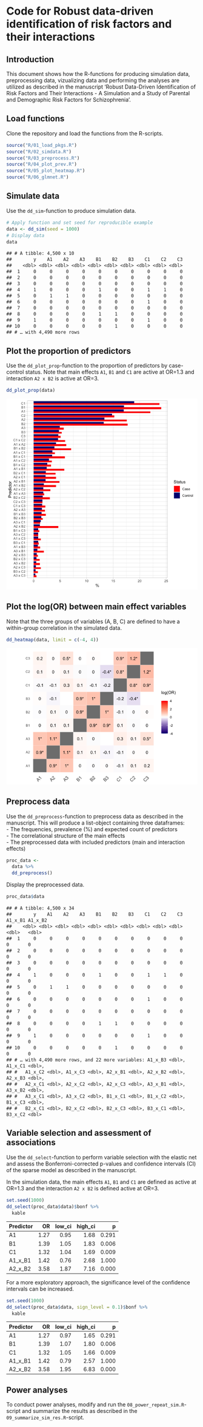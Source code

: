 Code for Robust data-driven identification of risk factors and their
interactions
================

## Introduction

This document shows how the R-functions for producing simulation data,
preprocessing data, vizualizing data and performing the analyses are
utilized as described in the manuscript ‘Robust Data-Driven
Identification of Risk Factors and Their Interactions - A Simulation and
a Study of Parental and Demographic Risk Factors for Schizophrenia’.

## Load functions

Clone the repository and
load the functions from the R-scripts.

``` r
source("R/01_load_pkgs.R")
source("R/02_simdata.R")
source("R/03_preprocess.R")
source("R/04_plot_prev.R")
source("R/05_plot_heatmap.R")
source("R/06_glmnet.R")
```

## Simulate data

Use the `dd_sim`-function to produce simulation data.

``` r
# Apply function and set seed for reproducible example
data <- dd_sim(seed = 1000)
# Display data
data
```

    ## # A tibble: 4,500 x 10
    ##        y    A1    A2    A3    B1    B2    B3    C1    C2    C3
    ##    <dbl> <dbl> <dbl> <dbl> <dbl> <dbl> <dbl> <dbl> <dbl> <dbl>
    ##  1     0     0     0     0     0     0     0     0     0     0
    ##  2     0     0     0     0     0     0     0     0     0     0
    ##  3     0     0     0     0     0     0     0     0     0     0
    ##  4     1     0     0     0     1     0     0     1     1     0
    ##  5     0     1     1     0     0     0     0     0     0     0
    ##  6     0     0     0     0     0     0     0     1     0     0
    ##  7     0     0     0     0     0     0     0     0     0     0
    ##  8     0     0     0     0     1     1     0     0     0     0
    ##  9     1     0     0     0     0     0     0     1     0     0
    ## 10     0     0     0     0     0     1     0     0     0     0
    ## # … with 4,490 more rows

## Plot the proportion of predictors

Use the `dd_plot_prop`-function to the proportion of predictors by
case-control status. Note that main effects `A1`, `B1` and `C1` are
active at OR=1.3 and interaction `A2 x B2` is active at OR=3.

``` r
dd_plot_prop(data)
```

![](README_files/figure-gfm/chunk_03-1.png)<!-- -->

## Plot the log(OR) between main effect variables

Note that the three groups of variables (A, B, C) are defined to have a
within-group correlation in the simulated data.

``` r
dd_heatmap(data, limit = c(-4, 4))
```

![](README_files/figure-gfm/chunk_04-1.png)<!-- -->

## Preprocess data

Use the `dd_preprocess`-function to preprocess data as described in the
manuscript. This will produce a list-object containing three
dataframes:  
\- The frequencies, prevalence (%) and expected count of predictors  
\- The correlational structure of the main effects  
\- The preprocessed data with included predictors (main and interaction
effects)

``` r
proc_data <- 
  data %>% 
  dd_preprocess()
```

Display the preprocessed data.

``` r
proc_data$data
```

    ## # A tibble: 4,500 x 34
    ##        y    A1    A2    A3    B1    B2    B3    C1    C2    C3 A1_x_B1 A1_x_B2
    ##    <dbl> <dbl> <dbl> <dbl> <dbl> <dbl> <dbl> <dbl> <dbl> <dbl>   <dbl>   <dbl>
    ##  1     0     0     0     0     0     0     0     0     0     0       0       0
    ##  2     0     0     0     0     0     0     0     0     0     0       0       0
    ##  3     0     0     0     0     0     0     0     0     0     0       0       0
    ##  4     1     0     0     0     1     0     0     1     1     0       0       0
    ##  5     0     1     1     0     0     0     0     0     0     0       0       0
    ##  6     0     0     0     0     0     0     0     1     0     0       0       0
    ##  7     0     0     0     0     0     0     0     0     0     0       0       0
    ##  8     0     0     0     0     1     1     0     0     0     0       0       0
    ##  9     1     0     0     0     0     0     0     1     0     0       0       0
    ## 10     0     0     0     0     0     1     0     0     0     0       0       0
    ## # … with 4,490 more rows, and 22 more variables: A1_x_B3 <dbl>, A1_x_C1 <dbl>,
    ## #   A1_x_C2 <dbl>, A1_x_C3 <dbl>, A2_x_B1 <dbl>, A2_x_B2 <dbl>, A2_x_B3 <dbl>,
    ## #   A2_x_C1 <dbl>, A2_x_C2 <dbl>, A2_x_C3 <dbl>, A3_x_B1 <dbl>, A3_x_B2 <dbl>,
    ## #   A3_x_C1 <dbl>, A3_x_C2 <dbl>, B1_x_C1 <dbl>, B1_x_C2 <dbl>, B1_x_C3 <dbl>,
    ## #   B2_x_C1 <dbl>, B2_x_C2 <dbl>, B2_x_C3 <dbl>, B3_x_C1 <dbl>, B3_x_C2 <dbl>

## Variable selection and assessment of associations

Use the `dd_select`-function to perform variable selection with the
elastic net and assess the Bonferroni-corrected p-values and confidence
intervals (CI) of the sparse model as described in the manuscript.

In the simulation data, the main effects `A1`, `B1` and `C1` are defined
as active at OR=1.3 and the interaction `A2 x B2` is defined active at
OR=3.

``` r
set.seed(1000)
dd_select(proc_data$data)$bonf %>% 
  kable
```

| Predictor |   OR | low\_ci | high\_ci |     p |
| :-------- | ---: | ------: | -------: | ----: |
| A1        | 1.27 |    0.95 |     1.68 | 0.291 |
| B1        | 1.39 |    1.05 |     1.83 | 0.006 |
| C1        | 1.32 |    1.04 |     1.69 | 0.009 |
| A1\_x\_B1 | 1.42 |    0.76 |     2.68 | 1.000 |
| A2\_x\_B2 | 3.58 |    1.87 |     7.16 | 0.000 |

For a more exploratory approach, the significance level of the
confidence intervals can be increased.

``` r
set.seed(1000)
dd_select(proc_data$data, sign_level = 0.1)$bonf %>% 
  kable
```

| Predictor |   OR | low\_ci | high\_ci |     p |
| :-------- | ---: | ------: | -------: | ----: |
| A1        | 1.27 |    0.97 |     1.65 | 0.291 |
| B1        | 1.39 |    1.07 |     1.80 | 0.006 |
| C1        | 1.32 |    1.05 |     1.66 | 0.009 |
| A1\_x\_B1 | 1.42 |    0.79 |     2.57 | 1.000 |
| A2\_x\_B2 | 3.58 |    1.95 |     6.83 | 0.000 |

## Power analyses

To conduct power analyses, modify and run the
`08_power_repeat_sim.R`-script and summarize the results as described in
the `09_summarize_sim_res.R`-script.
